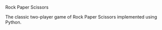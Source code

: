 Rock Paper Scissors

The classic two-player game of Rock Paper Scissors implemented using Python.


